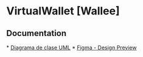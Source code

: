  <h1 id="title">VirtualWallet [Wallee]</h1>
 
 <h2> Documentation </h2>
*  <a href="UML_Wallet_00.svg">Diagrama de clase UML</a>
*  <a href="https://www.figma.com/design/2Qq6lUiSN2v3rzlVPjB7bj/Billetera-Virtual?node-id=0-1&t=MxYwBQJZPj9aqfz8-1">Figma - Design Preview</a> 
